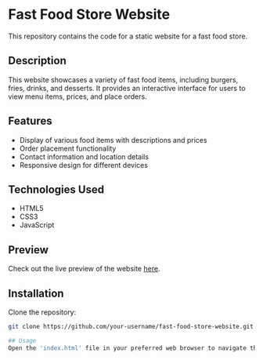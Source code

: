 # Fast Food Store Website

This repository contains the code for a static website for a fast food store.

## Description

This website showcases a variety of fast food items, including burgers, fries, drinks, and desserts. It provides an interactive interface for users to view menu items, prices, and place orders.

## Features

- Display of various food items with descriptions and prices
- Order placement functionality
- Contact information and location details
- Responsive design for different devices

## Technologies Used

- HTML5
- CSS3
- JavaScript

## Preview

Check out the live preview of the website [here](https://fastfood-store.netlify.app).

## Installation

Clone the repository:

```bash
git clone https://github.com/your-username/fast-food-store-website.git

## Usage
Open the 'index.html' file in your preferred web browser to navigate through the website.